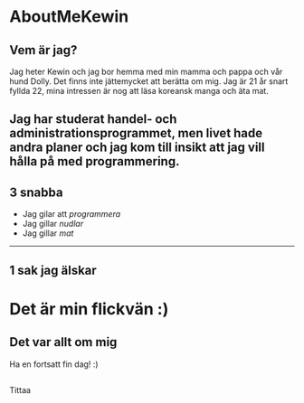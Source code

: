 # AboutMeKewin

## __Vem är jag?__ ##  
Jag heter Kewin och jag bor hemma med min mamma och pappa och vår hund Dolly. Det finns inte jättemycket att berätta om mig. Jag är 21 år snart fyllda 22, mina intressen är nog att läsa koreansk manga och äta mat. 

Jag har studerat handel- och administrationsprogrammet, men livet hade andra planer och jag kom till insikt att jag vill hålla på med programmering.
---

## __3 snabba__  ##
- Jag gilar att *programmera*
- Jag gillar *nudlar*
- Jag gillar *mat*
---
## __1 sak jag älskar__ ##
# Det är min flickvän :) #
## Det var allt om mig 
Ha en fortsatt fin dag! :)
##

Tittaa



